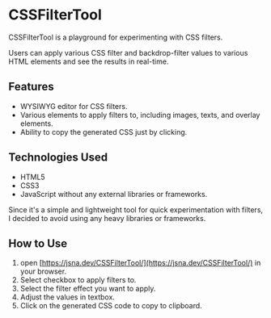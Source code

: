 # CSSFilterTool

CSSFilterTool is a playground for experimenting with CSS filters.

Users can apply various CSS filter and backdrop-filter values to various HTML elements and see the results in real-time.

## Features

- WYSIWYG editor for CSS filters.
- Various elements to apply filters to, including images, texts, and overlay elements.
- Ability to copy the generated CSS just by clicking.

## Technologies Used
- HTML5
- CSS3
- JavaScript without any external libraries or frameworks.

Since it's a simple and lightweight tool for quick experimentation with filters, I decided to avoid using any heavy libraries or frameworks.

## How to Use

1. open [https://jsna.dev/CSSFilterTool/](https://jsna.dev/CSSFilterTool/) in your browser.
2. Select checkbox to apply filters to.
3. Select the filter effect you want to apply.
4. Adjust the values in textbox.
5. Click on the generated CSS code to copy to clipboard.
